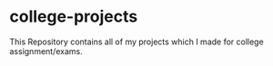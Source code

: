 # college-projects
This Repository contains all of my projects which I made for college assignment/exams.
